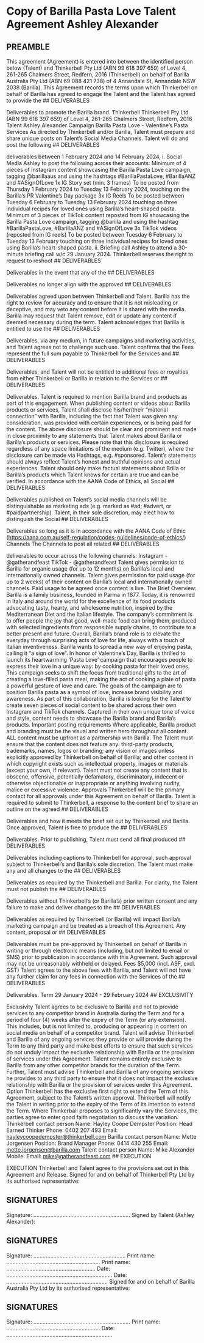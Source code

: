 # Copy of Barilla   Pasta Love Talent Agreement Ashley Alexander

## PREAMBLE

This agreement (Agreement) is entered into between the identified person below (Talent) and Thinkerbell Pty Ltd (ABN 99 618 397 659) of Level 4, 261-265 Chalmers Street, Redfern, 2016 (Thinkerbell) on behalf of Barilla Australia Pty Ltd (ABN 69 088 421 738) of 4 Annandale St, Annandale NSW 2038 (Barilla). This Agreement records the terms upon which Thinkerbell on behalf of Barilla has agreed to engage the Talent and the Talent has agreed to provide the ## DELIVERABLES

Deliverables to promote the Barilla brand.
Thinkerbell 
Thinkerbell Pty Ltd (ABN 99 618 397 659) of Level 4, 261-265 Chalmers Street, Redfern, 2016 Talent Ashley Alexander Campaign Barilla Pasta Love - Valentine’s Pasta Services As directed by Thinkerbell and/or Barilla, Talent must prepare and share unique posts on Talent’s Social Media Channels.
Talent will do and post the following ## DELIVERABLES

deliverables between 1 February 2024 and 14 February 2024,
i. Social Media Ashley to post the following across their accounts: 
Minimum of 4 pieces of Instagram content showcasing the Barilla Pasta Love campaign, tagging @barillaaus and using the hashtags #BarillaPastaLove, #BarillaANZ and #ASignOfLove 1x IG Story set (min. 3 frames)
To be posted from Thursday 1 February 2024 to Tuesday 13 February 2024, touching on the Barilla’s PR Valentine’s Day package 3x IG Reels To be posted between Tuesday 6 February to Tuesday 13 February 2024 touching on three individual recipes for loved ones using Barilla’s heart-shaped pasta.
Minimum of 3 pieces of TikTok content reposted from IG showcasing the Barilla Pasta Love campaign, tagging @barilla and using the hashtag #BarillaPastaLove, #BarillaANZ and #ASignOfLove 3x TikTok videos (reposted from IG reels)
To be posted between Tuesday 6 February to Tuesday 13 February touching on three individual recipes for loved ones using Barilla’s heart-shaped pasta.
ii. Briefing call Ashley to attend a 30-minute briefing call w/c 29 January 2024.
Thinkerbell reserves the right to request to reshoot ## DELIVERABLES

Deliverables in the event that any of the ## DELIVERABLES

Deliverables no longer align with the approved ## DELIVERABLES

Deliverables agreed upon between Thinkerbell and Talent.
Barilla has the right to review for accuracy and to ensure that it is not misleading or deceptive, and may veto any content before it is shared with the media. Barilla may request that Talent remove, edit or update any content if deemed necessary during the term. 
Talent acknowledges that Barilla is entitled to use the ## DELIVERABLES

Deliverables, via any medium, in future campaigns and marketing activities, and Talent agrees not to challenge such use. Talent confirms that the Fees represent the full sum payable to Thinkerbell for the Services and ## DELIVERABLES

Deliverables, and Talent will not be entitled to additional fees or royalties from either Thinkerbell or Barilla in relation to the Services or ## DELIVERABLES

Deliverables.
Talent is required to mention Barilla brand and products as part of this engagement.
When publishing content or videos about Barilla products or services, Talent shall disclose his/her/their “material connection” with Barilla, including the fact that Talent was given any consideration, was provided with certain experiences, or is being paid for the content. The above disclosure should be clear and prominent and made in close proximity to any statements that Talent makes about Barilla or Barilla’s products or services. Please note that this disclosure is required regardless of any space limitations of the medium (e.g. Twitter), where the disclosure can be made via Hashtags, e.g. #sponsored. Talent’s statements should always reflect Talent’s honest and truthful opinions and actual experiences. Talent should only make factual statements about Brilla or Barilla’s products which Talent knows for certain are true and can be verified.
In accordance with the AANA Code of Ethics, all Social ## DELIVERABLES

Deliverables published on Talent’s social media channels will be distinguishable as marketing ads (e.g. marked as #ad; #advert, or #paidpartnership). Talent, in their sole discretion, may elect how to distinguish the Social ## DELIVERABLES

Deliverables so long as it is in accordance with the AANA Code of Ethic (https://aana.com.au/self-regulation/codes-guidelines/code-of-ethics/)
Channels The Channels to post all related ## DELIVERABLES

deliverables to occur across the following channels:
Instagram - @gatherandfeast TikTok - @gatherandfeast Talent gives permission to Barilla for organic usage (for up to 12 months) on Barilla’s local and internationally owned channels.
Talent gives permission for paid usage (for up to 2 weeks) of their content on Barilla’s local and internationally owned channels. Paid usage to be agreed once content is live.
The Brief Overview:
Barilla is a family business, founded in Parma in 1877. Today, it is renowned in Italy and around the world for the excellence of its food products advocating tasty, hearty, and wholesome nutrition, inspired by the Mediterranean Diet and the Italian lifestyle. The company’s commitment is to offer people the joy that good, well-made food can bring them, produced with selected ingredients from responsible supply chains, to contribute to a better present and future. Overall, Barilla’s brand role is to elevate the everyday through surprising acts of love for life, always with a touch of Italian inventiveness. Barilla wants to spread a new way of enjoying pasta, calling it “a sign of love”. 
In honor of Valentine’s Day, Barilla is thrilled to launch its heartwarming ‘Pasta Love’ campaign that encourages people to express their love in a unique way: by cooking pasta for their loved ones. This campaign seeks to shift the focus from traditional gifts to the art of creating a love-filled pasta meal, making the act of cooking a plate of pasta a powerful gesture of love and care. The goals of the campaign are to position Barilla pasta as a symbol of love, increase brand visibility and awareness. 
As part of this collaboration, Barilla is looking for the Talent to create seven pieces of social content to be shared across their own Instagram and TikTok channels. Captured in their own unique tone of voice and style, content needs to showcase the Barilla brand and Barilla’s products.
Important posting requirements 
Where applicable, Barilla product and branding must be the visual and written hero throughout all content. ALL content must be upfront as a partnership with Barilla.
The Talent must ensure that the content does not feature any:
third-party products, trademarks, names, logos or branding; 
any vision or images unless explicitly approved by Thinkerbell on behalf of Barilla; and other content in which copyright exists such as intellectual property, images or materials (except your own, if relevant).
Talent must not create any content that is obscene, offensive, potentially defamatory, discriminatory, indecent or otherwise objectionable or inappropriate or anything involving nudity, malice or excessive violence.
Approvals Thinkerbell will be the primary contact for all approvals under this Agreement on behalf of Barilla.
Talent is required to submit to Thinkerbell, a response to the content brief to share an outline on the agreed ## DELIVERABLES

Deliverables and how it meets the brief set out by Thinkerbell and Barilla. Once approved, Talent is free to produce the ## DELIVERABLES

Deliverables. 
Prior to publishing, Talent must send all final produced ## DELIVERABLES

Deliverables including captions to Thinkerbell for approval, such approval subject to Thinkerbell’s and Barilla’s sole discretion. The Talent must make any and all changes to the ## DELIVERABLES

Deliverables as required by the Thinkerbell and Barilla. For clarity, the Talent must not publish the ## DELIVERABLES

Deliverables without Thinkerbell’s (or Barilla’s) prior written consent and any failure to make and deliver changes to the ## DELIVERABLES

Deliverables as required by Thinkerbell (or Barilla) will impact Barilla’s marketing campaign and be treated as a breach of this Agreement.
Any content, proposal or ## DELIVERABLES

Deliverables must be pre-approved by Thinkerbell on behalf of Barilla in writing or through electronic means (including, but not limited to email or SMS) prior to publication in accordance with this Agreement. Such approval may not be unreasonably withheld or delayed.
Fees
$5,000 (incl. ASF, excl. GST)
Talent agrees to the above fees with Barilla, and Talent will not have any further claim for any fees in connection with the Services of the ## DELIVERABLES

Deliverables.
Term 29 January 2024 - 29 February 2024 ## EXCLUSIVITY

Exclusivity Talent agrees to be exclusive to Barilla and not to provide services to any competitor brand in Australia during the Term and for a period of four (4) weeks after the expiry of the Term (or any extension). This includes, but is not limited to, producing or appearing in content on social media on behalf of a competitor brand. 
Talent will advise Thinkerbell and Barilla of any ongoing services they provide or will provide during the Term to any third party and make best efforts to ensure that such services do not unduly impact the exclusive relationship with Barilla or the provision of services under this Agreement. Talent remains entirely exclusive to Barilla from any other competitor brands for the duration of the Term. Further, Talent must advise Thinkerbell and Barilla of any ongoing services he provides to any third party to ensure that it does not impact the exclusive relationship with Barilla or the provision of services under this Agreement. 
Option Thinkerbell has the exclusive first right to extend the Term of this Agreement, subject to the Talent’s written approval. Thinkerbell will notify the Talent in writing prior to the expiry of the Term of its intention to extend the Term. Where Thinkerball proposes to significantly vary the Services, the parties agree to enter good faith negotiation to discuss the variation. 
Thinkerbell contact person Name: Hayley Coope Dempster Position: Head Earned Thinker Phone: 0402 207 493 
Email: hayleycoopedempster@thinkerbell.com Barilla contact person Name: Mette Jorgensen Position: Brand Manager Phone: 0414 430 255 Email: mette.jorgensen@barilla.com Talent contact person Name: Mike Alexander Mobile:
Email: mike@gatherandfeast.com ## EXECUTION

EXECUTION Thinkerbell and Talent agree to the provisions set out in this Agreement and Release.
Signed for and on behalf of Thinkerbell Pty Ltd by its authorised representative:
## SIGNATURES

Signature: …………………………………………...…………
Signed by Talent (Ashley Alexander):
## SIGNATURES

Signature: …………………………………………...………
Print name: ………………………………………….…………
Print name: ………………………………………….………
Date: ……………………………………………………………
Date: …………………………………………………………
Signed for and on behalf of Barilla Australia Pty Ltd by its authorised representative:
## SIGNATURES

Signature: …………………………………………...…………
Print name: ………………………………………….…………
Date: ……………………………………………………………